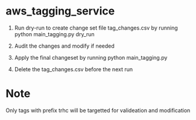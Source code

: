 # aws_tagging_service

1. Run dry-run to create change set file tag_changes.csv by running
    python main_tagging.py dry_run

2. Audit the changes and modify if needed

3. Apply the final changeset by running
    python main_tagging.py

4. Delete the tag_changes.csv before the next run


# Note
 Only tags with prefix trhc will be targetted for valideation and modification
